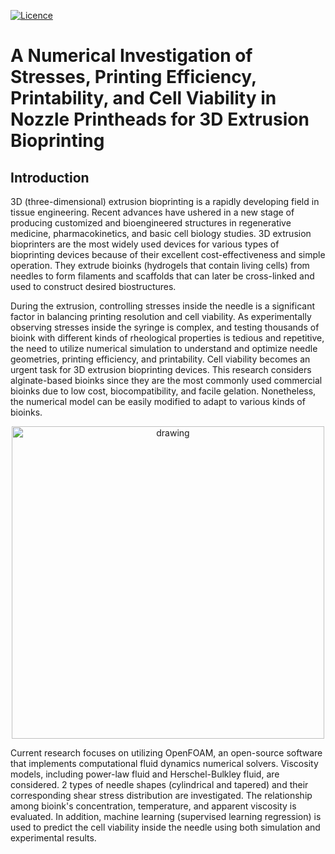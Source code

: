 [![Licence](https://img.shields.io/github/license/Ileriayo/markdown-badges?style=for-the-badge)](./LICENSE)

# A Numerical Investigation of Stresses, Printing Efficiency, Printability, and Cell Viability in Nozzle Printheads for 3D Extrusion Bioprinting

## Introduction

3D (three-dimensional) extrusion bioprinting is a rapidly developing field in tissue engineering. Recent advances have ushered in a new stage of producing customized and bioengineered structures in regenerative medicine, pharmacokinetics, and basic cell biology studies. 3D extrusion bioprinters are the most widely used devices for various types of bioprinting devices because of their excellent cost-effectiveness and simple operation. They extrude bioinks (hydrogels that contain living cells) from needles to form filaments and scaffolds that can later be cross-linked and used to construct desired biostructures.

During the extrusion, controlling stresses inside the needle is a significant factor in balancing printing resolution and cell viability. As experimentally observing stresses inside the syringe is complex, and testing thousands of bioink with different kinds of rheological properties is tedious and repetitive, the need to utilize numerical simulation to understand and optimize needle geometries, printing efficiency, and printability. Cell viability becomes an urgent task for 3D extrusion bioprinting devices. This research considers alginate-based bioinks since they are the most commonly used commercial bioinks due to low cost, biocompatibility, and facile gelation. Nonetheless, the numerical model can be easily modified to adapt to various kinds of bioinks.

<p align="center">
  <img src="https://user-images.githubusercontent.com/111611023/203620318-e4257e9f-9639-467e-94a6-4a78aad83c84.png" alt="drawing" width="500"/>
</p>

Current research focuses on utilizing OpenFOAM, an open-source software that implements computational fluid dynamics numerical solvers. Viscosity models, including power-law fluid and Herschel-Bulkley fluid, are considered. 2 types of needle shapes (cylindrical and tapered) and their corresponding shear stress distribution are investigated. The relationship among bioink's concentration, temperature, and apparent viscosity is evaluated. In addition, machine learning (supervised learning regression) is used to predict the cell viability inside the needle using both simulation and experimental results.
